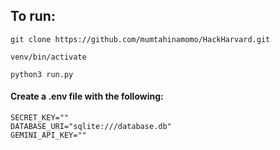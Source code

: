 ## To run:
`git clone https://github.com/mumtahinamomo/HackHarvard.git`

`venv/bin/activate`

`python3 run.py`


#### Create a .env file with the following:
```
SECRET_KEY=""
DATABASE_URI="sqlite:///database.db"
GEMINI_API_KEY=""
```